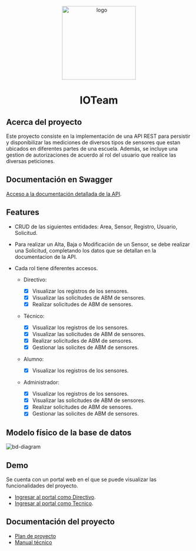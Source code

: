 <div align="center">
  <img src="https://i.ibb.co/XV6SRnj/logo-IOT.png" alt="logo" width="200" height="auto" />
  <h1>IOTeam</h1>
</div>

## Acerca del proyecto

Este proyecto consiste en la implementación de una API REST para persistir y disponibilizar las mediciones de diversos tipos de sensores que estan ubicados en diferentes partes de una escuela. Además, se incluye una gestion de autorizaciones de acuerdo al rol del usuario que realice las diversas peticiones.

## Documentación en Swagger

[Acceso a la documentación detallada de la API](https://pp1-iot.herokuapp.com/iot-api.html).

## Features

- CRUD de las siguientes entidades: Area, Sensor, Registro, Usuario, Solicitud.
- Para realizar un Alta, Baja o Modificación de un Sensor, se debe realizar una Solicitud, completando los datos que se detallan en la documentacion de la API.
- Cada rol tiene diferentes accesos.

  - Directivo:

    - [x] Visualizar los registros de los sensores.
    - [x] Visualizar las solicitudes de ABM de sensores.
    - [x] Realizar solicitudes de ABM de sensores.

  - Técnico:

    - [x] Visualizar los registros de los sensores.
    - [x] Visualizar las solicitudes de ABM de sensores.
    - [x] Realizar solicitudes de ABM de sensores.
    - [x] Gestionar las solicites de ABM de sensores.

  - Alumno:

    - [x] Visualizar los registros de los sensores.

  - Administrador:
    - [x] Visualizar los registros de los sensores.
    - [x] Visualizar las solicitudes de ABM de sensores.
    - [x] Realizar solicitudes de ABM de sensores.
    - [x] Gestionar las solicites de ABM de sensores.

## Modelo físico de la base de datos

<img src="https://i.ibb.co/5WTK8h5/bd-diagram.jpg" alt="bd-diagram"/>

## Demo

Se cuenta con un portal web en el que se puede visualizar las funcionalidades del proyecto.

- [Ingresar al portal como Directivo](https://portalsensores-iot.github.io/home/?usuario=prueba&email=pd@gmail.com&categoria=directivo&instituto=La%20Manzana%20de%20Isaac&ultimoanio=no&estecnico=no).
- [Ingresar al portal como Tecnico](https://portalsensores-iot.github.io/home/?usuario=test&email=ejemplo@ejemplo.com&categoria=directivo&instituto=La%20Manzana%20de%20Isaac&ultimoanio=no&estecnico=si).

## Documentación del proyecto

- [Plan de proyecto](https://drive.google.com/file/d/1UaLlHKapKY8LNc5yGALP8YhBjY57AYSr/view?usp=sharing)
- [Manual técnico](https://drive.google.com/file/d/1fi4kpVXi5GGSD3jdzVrp2AXYIIuZF1ZH/view?usp=sharing)
